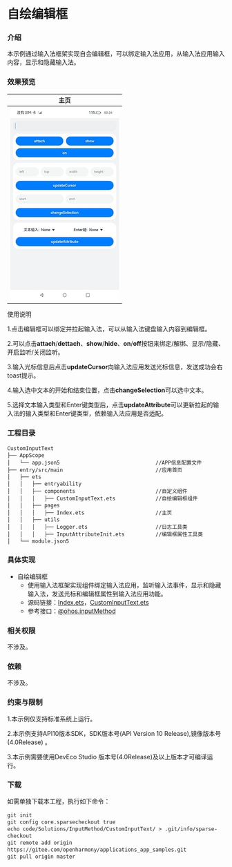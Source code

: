 # 自绘编辑框

### 介绍
本示例通过输入法框架实现自会编辑框，可以绑定输入法应用，从输入法应用输入内容，显示和隐藏输入法。

### 效果预览

|               主页               |
| :---------------------------------------: |
|    ![home](screenshots/devices/main.jpg)    |

使用说明

1.点击编辑框可以绑定并拉起输入法，可以从输入法键盘输入内容到编辑框。

2.可以点击**attach**/**dettach**、**show**/**hide**、**on**/**off**按钮来绑定/解绑、显示/隐藏、开启监听/关闭监听。

3.输入光标信息后点击**updateCursor**向输入法应用发送光标信息，发送成功会右toast提示。

4.输入选中文本的开始和结束位置，点击**changeSelection**可以选中文本。

5.选择文本输入类型和Enter键类型后，点击**updateAttribute**可以更新拉起的输入法的输入类型和Enter键类型，依赖输入法应用是否适配。

### 工程目录

```
CustomInputText
├── AppScope                                    
│   └── app.json5                               //APP信息配置文件
├── entry/src/main                              //应用首页
│   ├── ets
│   │   ├── entryability
│   │   ├── components                          //自定义组件
│   │   │   ├── CustomInputText.ets             //自绘编辑框组件
│   │   ├── pages
│   │   │   ├── Index.ets                       //主页
│   │   ├── utils
│   │   │   ├── Logger.ets                      //日志工具类
│   │   │   ├── InputAttributeInit.ets          //编辑框属性工具类
│   └── module.json5

```

### 具体实现

* 自绘编辑框
  * 使用输入法框架实现组件绑定输入法应用，监听输入法事件，显示和隐藏输入法，发送光标和编辑框属性到输入法应用功能。
  * 源码链接：[Index.ets](./entry/src/main/ets/pages/Index.ets)，[CustomInputText.ets](./entry/src/main/ets/components/CustomInputText.ets)
  * 参考接口：[@ohos.inputMethod](https://gitee.com/openharmony/docs/blob/master/zh-cn/application-dev/reference/apis/js-apis-inputmethod.md)

### 相关权限

不涉及。

### 依赖

不涉及。

### 约束与限制

1.本示例仅支持标准系统上运行。

2.本示例支持API10版本SDK，SDK版本号(API Version 10 Release),镜像版本号(4.0Release) 。

3.本示例需要使用DevEco Studio 版本号(4.0Release)及以上版本才可编译运行。

###  下载

如需单独下载本工程，执行如下命令：

```
git init
git config core.sparsecheckout true
echo code/Solutions/InputMethod/CustomInputText/ > .git/info/sparse-checkout
git remote add origin https://gitee.com/openharmony/applications_app_samples.git
git pull origin master
```